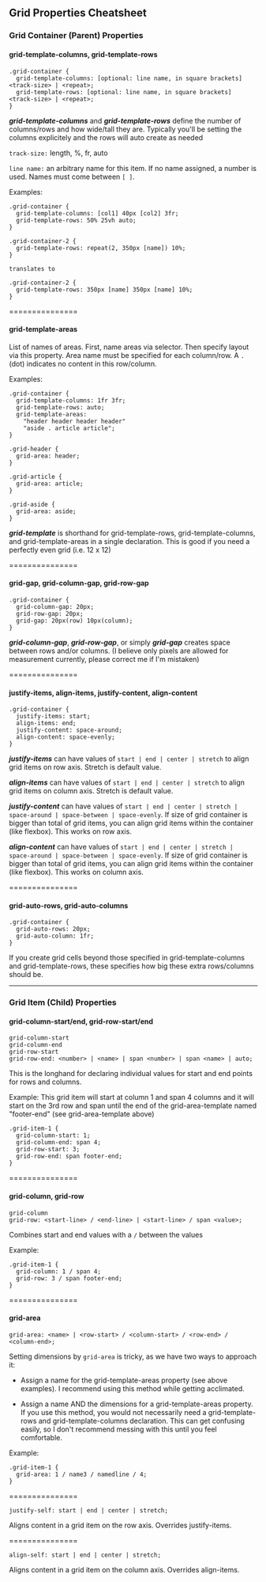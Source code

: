 ## Grid Properties Cheatsheet

### Grid Container (Parent) Properties

#### grid-template-columns, grid-template-rows

    .grid-container {
      grid-template-columns: [optional: line name, in square brackets] <track-size> | <repeat>;
      grid-template-rows: [optional: line name, in square brackets] <track-size> | <repeat>;
    }

  **_grid-template-columns_** and **_grid-template-rows_** define the number of columns/rows and how wide/tall they are. Typically you'll be setting the columns explicitely and the rows will auto create as needed

  `track-size:` length, %, fr, auto

  `line name:` an arbitrary name for this item. If no name assigned, a number is used. Names must come between `[ ]`.

  Examples:

    .grid-container {
      grid-template-columns: [col1] 40px [col2] 3fr;
  	  grid-template-rows: 50% 25vh auto;
  	}

  	.grid-container-2 {
  	  grid-template-rows: repeat(2, 350px [name]) 10%;
  	}

  	translates to

  	.grid-container-2 {
  	  grid-template-rows: 350px [name] 350px [name] 10%;
  	}

  ===============

  #### grid-template-areas 

  List of names of areas. First, name areas via selector. Then specify layout via this property. Area name must be specified for each column/row. A `.` (dot) indicates no content in this row/column.

  Examples:

    .grid-container {
      grid-template-columns: 1fr 3fr;
      grid-template-rows: auto;
      grid-template-areas: 
        "header header header header"
        "aside . article article";
    }

    .grid-header {
      grid-area: header;
    }

    .grid-article {
      grid-area: article;
    }

    .grid-aside {
      grid-area: aside;
    }


  **_grid-template_** is shorthand for grid-template-rows, grid-template-columns, and grid-template-areas in a single declaration. This is good if you need a perfectly even grid (i.e. 12 x 12)
  
  ===============

  #### grid-gap, grid-column-gap, grid-row-gap

    .grid-container {
      grid-column-gap: 20px;
      grid-row-gap: 20px;
      grid-gap: 20px(row) 10px(column);
    }

   **_grid-column-gap_**, **_grid-row-gap_**, or simply **_grid-gap_** creates space between rows and/or columns. (I believe only pixels are allowed for measurement currently, please correct me if I'm mistaken)

===============

#### justify-items, align-items, justify-content, align-content

    .grid-container {
      justify-items: start;
      align-items: end;
      justify-content: space-around;
      align-content: space-evenly;
    }

  **_justify-items_** can have values of `start | end | center | stretch` to align grid items on row axis. Stretch is default value.

  **_align-items_** can have values of `start | end | center | stretch` to align grid items on column axis. Stretch is default value.

  **_justify-content_** can have values of `start | end | center | stretch | space-around | space-between | space-evenly`. If size of grid container is bigger than total of grid items, you can align grid items within the container (like flexbox). This works on row axis.

  **_align-content_** can have values of `start | end | center | stretch | space-around | space-between | space-evenly`. If size of grid container is bigger than total of grid items, you can align grid items within the container (like flexbox). This works on column axis.

  ===============

  #### grid-auto-rows, grid-auto-columns

    .grid-container {
      grid-auto-rows: 20px;
      grid-auto-column: 1fr;
    }

  If you create grid cells beyond those specified in grid-template-columns and grid-template-rows, these specifies how big these extra rows/columns should be.

------

### Grid Item (Child) Properties

#### grid-column-start/end, grid-row-start/end

    grid-column-start
    grid-column-end
    grid-row-start
    grid-row-end: <number> | <name> | span <number> | span <name> | auto;


This is the longhand for declaring individual values for start and end points for rows and columns.

Example: This grid item will start at column 1 and span 4 columns and it will start on the 3rd row and span until the end of the grid-area-template named "footer-end" (see grid-area-template above)

    .grid-item-1 {
      grid-column-start: 1;
      grid-column-end: span 4;
      grid-row-start: 3;
      grid-row-end: span footer-end;
    }

===============

#### grid-column, grid-row

    grid-column
    grid-row: <start-line> / <end-line> | <start-line> / span <value>;

  Combines start and end values with a `/` between the values

  Example:

    .grid-item-1 {
      grid-column: 1 / span 4;
      grid-row: 3 / span footer-end;
    }	

===============

#### grid-area

    grid-area: <name> | <row-start> / <column-start> / <row-end> / <column-end>;

  Setting dimensions by `grid-area` is tricky, as we have two ways to approach it:

  * Assign a name for the grid-template-areas property (see above examples). I recommend using this method while getting acclimated.

  * Assign a name AND the dimensions for a grid-template-areas property. If you use this method, you would not necessarily need a grid-template-rows and grid-template-columns declaration. This can get confusing easily, so I don't recommend messing with this until you feel comfortable.

  Example:
    
    .grid-item-1 {
      grid-area: 1 / name3 / namedline / 4;
    }

===============

    justify-self: start | end | center | stretch;
    
  Aligns content in a grid item on the row axis. Overrides justify-items. 

===============

    align-self: start | end | center | stretch;

  Aligns content in a grid item on the column axis. Overrides align-items.